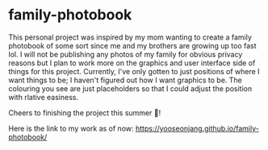 # family-photobook

This personal project was inspired by my mom wanting to create a family photobook of some sort since me and my brothers are growing up too fast lol. I will not be publishing any photos of my family for obvious privacy reasons but I plan to work more on the graphics and user interface side of things for this project. Currently, I've only gotten to just positions of where I want things to be; I haven't figured out how I want graphics to be. The colouring you see are just placeholders so that I could adjust the position with rlative easiness. 

Cheers to finishing the project this summer 🥂!

Here is the link to my work as of now: https://yooseonjang.github.io/family-photobook/
